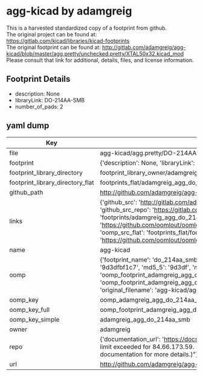 # agg-kicad by adamgreig  
This is a harvested standardized copy of a footprint from github.  
The original project can be found at:  
https://gitlab.com/kicad/libraries/kicad-footprints  
The original footprint can be found at:
http://gitlab.com/adamgreig/agg-kicad/blob/master/agg.pretty/unchecked.pretty/XTAL50x32.kicad_mod
Please consult that link for additional, details, files, and license information.  
## Footprint Details
* description: None  
* libraryLink: DO-214AA-SMB  
* number_of_pads: 2  
## yaml dump  
| Key | Value |  
| --- | --- |  
| file | agg-kicad/agg.pretty/DO-214AA-SMB.kicad_mod |  
| footprint | {'description': None, 'libraryLink': 'DO-214AA-SMB', 'number_of_pads': 2} |  
| footprint_library_directory | footprint_library_owner/adamgreig_agg-kicad |  
| footprint_library_directory_flat | footprints_flat/adamgreig_agg_do_214aa_smb/working |  
| github_path | http://github.com/adamgreig/agg-kicad/blob/master/agg.pretty/DO-214AA-SMB.kicad_mod |  
| links | {'github_src': 'http://gitlab.com/adamgreig/agg-kicad/blob/master/agg.pretty/unchecked.pretty/XTAL50x32.kicad_mod', 'github_src_repo': 'https://gitlab.com/kicad/libraries/kicad-footprints', 'oomp_bot': 'footprints/adamgreig_agg_do_214aa_smb/working', 'oomp_bot_github': 'https://github.com/oomlout/oomlout_oomp_footprint_bot/tree/main/footprints/adamgreig_agg_do_214aa_smb/working', 'oomp_src_flat': 'footprints_flat/footprints_flat/adamgreig_agg_do_214aa_smb/working', 'oomp_src_flat_github': 'https://github.com/oomlout/oomlout_oomp_footprint_src/tree/main/footprints_flat/adamgreig_agg_do_214aa_smb/working'} |  
| name | agg-kicad |  
| oomp | {'footprint_name': 'do_214aa_smb', 'library_name': 'agg', 'md5': '9d3dfbf1c70d2cf30f82820037a51198', 'md5_10': '9d3dfbf1c7', 'md5_5': '9d3df', 'md5_6': '9d3dfb', 'oomp_key': 'oomp_adamgreig_agg_do_214aa_smb', 'oomp_key_extra': 'oomp_footprint_adamgreig_agg_do_214aa_smb', 'oomp_key_full': 'oomp_footprint_adamgreig_agg_do_214aa_smb_9d3dfb', 'oomp_key_simple': 'adamgreig_agg_do_214aa_smb', 'original_filename': 'agg-kicad/agg.pretty/DO-214AA-SMB.kicad_mod', 'owner_name': 'adamgreig'} |  
| oomp_key | oomp_adamgreig_agg_do_214aa_smb |  
| oomp_key_full | oomp_footprint_adamgreig_agg_do_214aa_smb |  
| oomp_key_simple | adamgreig_agg_do_214aa_smb |  
| owner | adamgreig |  
| repo | {'documentation_url': 'https://docs.github.com/rest/overview/resources-in-the-rest-api#rate-limiting', 'message': "API rate limit exceeded for 84.66.173.59. (But here's the good news: Authenticated requests get a higher rate limit. Check out the documentation for more details.)"} |  
| url | http://github.com/adamgreig/agg-kicad |  

